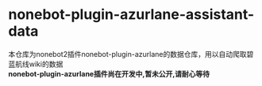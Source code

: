 # nonebot-plugin-azurlane-assistant-data
本仓库为nonebot2插件nonebot-plugin-azurlane的数据仓库，用以自动爬取碧蓝航线wiki的数据  
**nonebot-plugin-azurlane插件尚在开发中,暂未公开,请耐心等待**